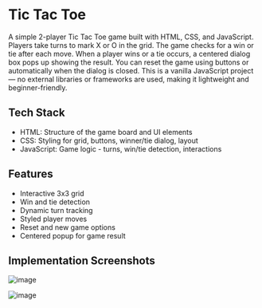 # Tic Tac Toe 
A simple 2-player Tic Tac Toe game built with HTML, CSS, and JavaScript. Players take turns to mark X or O in the grid. The game checks for a win or tie after each move. When a player wins or a tie occurs, a centered dialog box pops up showing the result. You can reset the game using buttons or automatically when the dialog is closed. This is a vanilla JavaScript project — no external libraries or frameworks are used, making it lightweight and beginner-friendly.

## Tech Stack

- HTML:	Structure of the game board and UI elements
- CSS:	Styling for grid, buttons, winner/tie dialog, layout
- JavaScript:	Game logic - turns, win/tie detection, interactions

## Features

- Interactive 3x3 grid
- Win and tie detection
- Dynamic turn tracking 
- Styled player moves
- Reset and new game options
- Centered popup for game result


## **Implementation Screenshots**

![image](https://github.com/user-attachments/assets/6a83ce48-34fb-4eb9-b947-55a922a27e72)

![image](https://github.com/user-attachments/assets/8330cfb7-bda8-4f3e-979d-c2f8525c2ac4)

